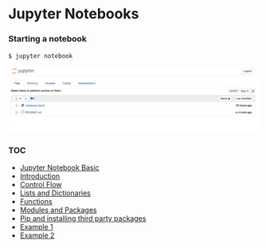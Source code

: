 # Jupyter Notebooks

### Starting a notebook


```bash
$ jupyter notebook
```

![](../static/img/notebook-server.png)


### TOC

- [Jupyter Notebook Basic](./jupyter-notebook-basics.md)
- [Introduction](./introduction.md)
- [Control Flow](./control-flow.md)
- [Lists and Dictionaries](./lists-and-dictionaries.md)
- [Functions](./functions.md)
- [Modules and Packages](./importing-modules.md)
- [Pip and installing third party packages](./importing-modules.md)
- [Example 1](./XKCD-Generator.md)
- [Example 2](./EIA-coal-production.md)
